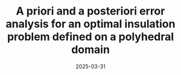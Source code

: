 ---
title: "A priori and a posteriori error analysis for an optimal insulation problem defined on a polyhedral domain"
collection: talks
type: "Talk"
permalink: /talks/2025-03-talk-31
venue: "Computational and Applied Mathematics Seminar, Monash University"
date: 2025-03-31
location: "Melbourne, Australia"
status: "upcoming"
---  